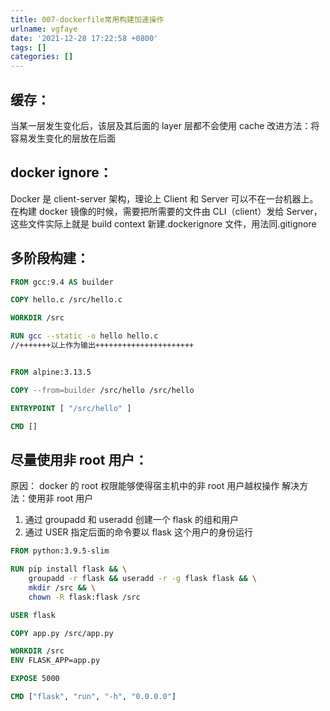```yaml
---
title: 007-dockerfile常用构建加速操作
urlname: vgfaye
date: '2021-12-28 17:22:58 +0800'
tags: []
categories: []
---
```


## 缓存：

当某一层发生变化后，该层及其后面的 layer 层都不会使用 cache
改进方法：将容易发生变化的层放在后面

## docker ignore：

Docker 是 client-server 架构，理论上 Client 和 Server 可以不在一台机器上。在构建 docker 镜像的时候，需要把所需要的文件由 CLI（client）发给 Server，这些文件实际上就是 build context
新建.dockerignore 文件，用法同.gitignore

## 多阶段构建：

```dockerfile
FROM gcc:9.4 AS builder

COPY hello.c /src/hello.c

WORKDIR /src

RUN gcc --static -o hello hello.c
//+++++++以上作为输出++++++++++++++++++++++


FROM alpine:3.13.5

COPY --from=builder /src/hello /src/hello

ENTRYPOINT [ "/src/hello" ]

CMD []
```

## 尽量使用非 root 用户：

原因：
docker 的 root 权限能够使得宿主机中的非 root 用户越权操作
解决方法：使用非 root 用户

1. 通过 groupadd 和 useradd 创建一个 flask 的组和用户
1. 通过 USER 指定后面的命令要以 flask 这个用户的身份运行

```dockerfile
FROM python:3.9.5-slim

RUN pip install flask && \
    groupadd -r flask && useradd -r -g flask flask && \
    mkdir /src && \
    chown -R flask:flask /src

USER flask

COPY app.py /src/app.py

WORKDIR /src
ENV FLASK_APP=app.py

EXPOSE 5000

CMD ["flask", "run", "-h", "0.0.0.0"]
```
